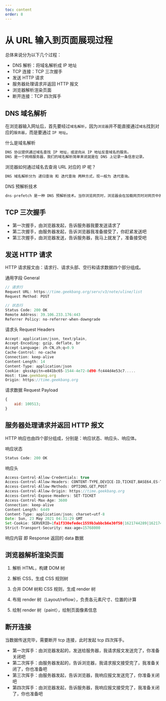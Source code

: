 ```yaml
---
toc: content
order: 8
---
```


# 从 URL 输入到页面展现过程

总体来说分为以下几个过程：

-   DNS 解析：将域名解析成 IP 地址
-   TCP 连接：TCP 三次握手
-   发送 HTTP 请求
-   服务器处理请求并返回 HTTP 报文
-   浏览器解析渲染页面
-   断开连接：TCP 四次挥手

## DNS 域名解析

在浏览器输入网址后，首先要经过`域名解析`，因为`浏览器`并不能直接通过`域名`找到对应的`服务器`，而是要通过 `IP 地址`。

什么是域名解析

```js
DNS 协议提供通过域名查找 IP 地址，或逆向从 IP 地址反查域名的服务。
DNS 是一个网络服务器，我们的域名解析简单来说就是在 DNS 上记录一条信息记录。
```

浏览器如何通过域名去查询 URL 对应的 IP 呢？

```js
DNS 域名解析分为 递归查询 和 迭代查询 两种方式，现一般为 迭代查询。
```

DNS 预解析技术

```js
dns-prefetch 是一种 DNS 预解析技术。当你浏览网页时，浏览器会在加载网页时对网页中的域名进行解析缓存，这样在你单击当前网页中的连接时就无需进行 DNS 的解析，减少用户等待时间，提高用户体验。
```

## TCP 三次握手

-   第一次握手，由浏览器发起，告诉服务器我要发送请求了
-   第二次握手，由服务器发起，告诉浏览器我准备接受了，你赶紧发送吧
-   第三次握手，由浏览器发送，告诉服务器，我马上就发了，准备接受吧

## 发送 HTTP 请求

HTTP 请求报文由：请求行、请求头部、空行和请求数据四个部分组成。

通用字段 General

```js
// 请求行
Request URL: https://time.geekbang.org/serv/v3/note/uline/list
Request Method: POST

// 状态行
Status Code: 200 OK
Remote Address: 39.106.233.176:443
Referrer Policy: no-referrer-when-downgrade
```

请求头 Request Headers

```js
Accept: application/json, text/plain,
Accept-Encoding: gzip, deflate, br
Accept-Language: zh-CN,zh;q=0.9
Cache-Control: no-cache
Connection: keep-alive
Content-Length: 14
Content-Type: application/json
Cookie: gksskpitn=e841bc65-1544-4e72-8d90-fc444d4e53c7.....
Host: time.geekbang.org
Origin: https://time.geekbang.org
```

请求数据 Request Payload

```js
{
    aid: 100513;
}
```

## 服务器处理请求并返回 HTTP 报文

HTTP 响应也由四个部分组成，分别是：响应状态、响应头、响应体。

响应状态

```js
Status Code: 200 OK
```

响应头

```js
Access-Control-Allow-Credentials: true
Access-Control-Allow-Headers: CONTENT-TYPE,DEVICE-ID,TICKET,BASE64,ES-TYPE
Access-Control-Allow-Methods: OPTIONS,GET,POST
Access-Control-Allow-Origin: https://time.geekbang.org
Access-Control-Expose-Headers: SET-TICKET
Access-Control-Max-Age: 3600
Connection: keep-alive
Content-Length: 6449
Content-Type: application/json; charset=utf-8
Date: Sun, 23 May 2021 04:31:29 GMT
Set-Cookie: SERVERID=1fa1f330efedec1559b3abbcb6e30f50|1621744289|1621744128;Path=/
Strict-Transport-Security: max-age=15768000
```

响应内容 即 Response 返回的 data 数据

## 浏览器解析渲染页面

1. 解析 HTML，构建 DOM 树

2. 解析 CSS，生成 CSS 规则树

3. 合并 DOM 树和 CSS 规则，生成 render 树

4. 布局 render 树（Layout/reflow），负责各元素尺寸、位置的计算

5. 绘制 render 树（paint），绘制页面像素信息

## 断开连接

当数据传送完毕，需要断开 tcp 连接，此时发起 tcp 四次挥手。

-   第一次挥手：由浏览器发起的，发送给服务器，我请求报文发送完了，你准备关闭吧
-   第二次挥手：由服务器发起的，告诉浏览器，我请求报文接受完了，我准备关闭了，你也准备吧
-   第三次挥手：由服务器发起，告诉浏览器，我响应报文发送完了，你准备关闭吧
-   第四次挥手：由浏览器发起，告诉服务器，我响应报文接受完了，我准备关闭了，你也准备吧

<!-- https://juejin.cn/post/6844903784229896199 -->
